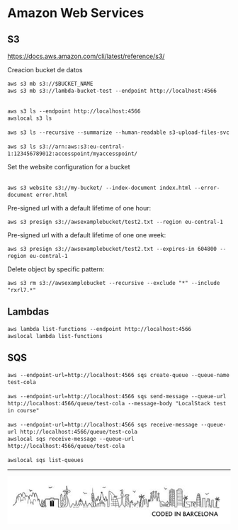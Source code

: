 # Amazon Web Services

## S3

<https://docs.aws.amazon.com/cli/latest/reference/s3/>  

Creacion bucket de datos  

```code
aws s3 mb s3://$BUCKET_NAME
aws s3 mb s3://lambda-bucket-test --endpoint http://localhost:4566
```

```code

aws s3 ls --endpoint http://localhost:4566
awslocal s3 ls

aws s3 ls --recursive --summarize --human-readable s3-upload-files-svc

aws s3 ls s3://arn:aws:s3:eu-central-1:123456789012:accesspoint/myaccesspoint/
```

Set the website configuration for a bucket

```code

aws s3 website s3://my-bucket/ --index-document index.html --error-document error.html
```

Pre-signed url with a default lifetime of one hour:

```code
aws s3 presign s3://awsexamplebucket/test2.txt --region eu-central-1
```

Pre-signed url with a default lifetime of one one week:

```code
aws s3 presign s3://awsexamplebucket/test2.txt --expires-in 604800 --region eu-central-1
```

Delete object by specific pattern:

```code
aws s3 rm s3://awsexamplebucket --recursive --exclude "*" --include "rxrl7.*"
```

## Lambdas  

```code
aws lambda list-functions --endpoint http://localhost:4566
awslocal lambda list-functions  
```

## SQS  

```code
aws --endpoint-url=http://localhost:4566 sqs create-queue --queue-name test-cola

aws --endpoint-url=http://localhost:4566 sqs send-message --queue-url http://localhost:4566/queue/test-cola --message-body "LocalStack test in course"

aws --endpoint-url=http://localhost:4566 sqs receive-message --queue-url http://localhost:4566/queue/test-cola 
awslocal sqs receive-message --queue-url http://localhost:4566/queue/test-cola 

awslocal sqs list-queues

```

---
<!-- Pit i Collons -->
![Coded In Barcelona](https://raw.githubusercontent.com/leguim-repo/leguim-repo/master/img/currentfooter.png)
